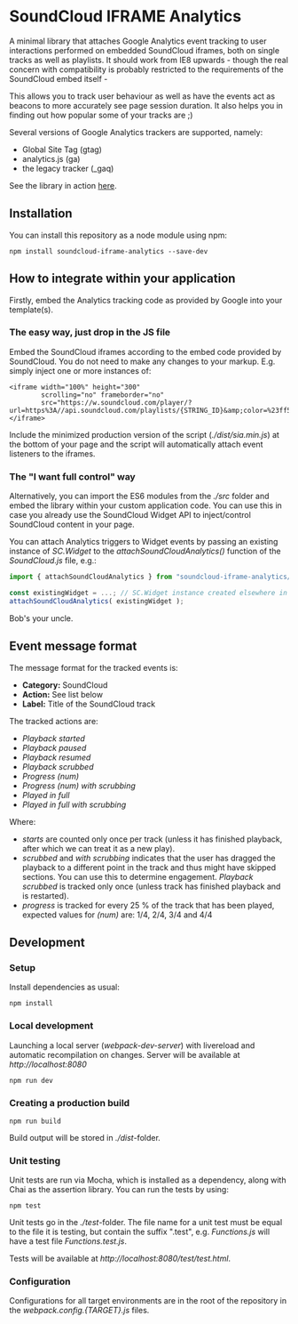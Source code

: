 SoundCloud IFRAME Analytics
===========================

A minimal library that attaches Google Analytics event tracking to user interactions
performed on embedded SoundCloud iframes, both on single tracks as well as playlists. It should
work from IE8 upwards - though the real concern with compatibility is probably restricted to the
requirements of the SoundCloud embed itself -

This allows you to track user behaviour as well as have the events act as beacons to
more accurately see page session duration. It also helps you in finding out how popular
some of your tracks are ;)

Several versions of Google Analytics trackers are supported, namely:

* Global Site Tag (gtag)
* analytics.js (ga)
* the legacy tracker (_gaq)

See the library in action [here](http://rawgit.com/igorski/soundcloud-iframe-analytics/master/dist/index.html).

## Installation

You can install this repository as a node module using npm:

    npm install soundcloud-iframe-analytics --save-dev

## How to integrate within your application

Firstly, embed the Analytics tracking code as provided by Google into your template(s).

### The easy way, just drop in the JS file

Embed the SoundCloud iframes according to the embed code provided by SoundCloud. You do not need to make
any changes to your markup. E.g. simply inject one or more instances of:

    <iframe width="100%" height="300"
            scrolling="no" frameborder="no"
            src="https://w.soundcloud.com/player/?url=https%3A//api.soundcloud.com/playlists/{STRING_ID}&amp;color=%23ff5500&amp;auto_play=false&amp;hide_related=false&amp;show_comments=true&amp;show_user=true&amp;show_reposts=false&amp;show_teaser=true">
    </iframe>

Include the minimized production version of the script (_./dist/sia.min.js_) at the bottom of your page
and the script will automatically attach event listeners to the iframes.

### The "I want full control" way

Alternatively, you can import the ES6 modules from the _./src_ folder and embed the library
within your custom application code. You can use this in case you already use the SoundCloud Widget
API to inject/control SoundCloud content in your page.

You can attach Analytics triggers to Widget events by passing an existing instance of _SC.Widget_ to
the _attachSoundCloudAnalytics()_ function of the _SoundCloud.js_ file, e.g.:

```JavaScript
import { attachSoundCloudAnalytics } from "soundcloud-iframe-analytics/soundcloud/SoundCloud.js";

const existingWidget = ...; // SC.Widget instance created elsewhere in your application
attachSoundCloudAnalytics( existingWidget );
```

Bob's your uncle.

## Event message format

The message format for the tracked events is:

 * **Category:** SoundCloud
 * **Action:** See list below
 * **Label:** Title of the SoundCloud track

The tracked actions are:

 * _Playback started_
 * _Playback paused_
 * _Playback resumed_
 * _Playback scrubbed_
 * _Progress (num)_
 * _Progress (num) with scrubbing_
 * _Played in full_
 * _Played in full with scrubbing_

Where:

* _starts_ are counted only once per track (unless it has finished playback, after which we can treat
it as a new play).
* _scrubbed_ and _with scrubbing_ indicates that the user has dragged the playback to a different point in the track and thus
might have skipped sections. You can use this to determine engagement. _Playback scrubbed_ is tracked only
once (unless track has finished playback and is restarted).
* _progress_ is tracked for every 25 % of the track that has been played, expected values for _(num)_ are: 1/4, 2/4, 3/4 and 4/4

## Development

### Setup

Install dependencies as usual:

    npm install

### Local development

Launching a local server (_webpack-dev-server_) with livereload and
automatic recompilation on changes. Server will be available at
_http://localhost:8080_

    npm run dev

### Creating a production build

    npm run build

Build output will be stored in _./dist_-folder.

### Unit testing

Unit tests are run via Mocha, which is installed as a dependency, along
with Chai as the assertion library. You can run the tests by using:

    npm test

Unit tests go in the _./test_-folder. The file name for a unit test must
be equal to the file it is testing, but contain the suffix ".test",
e.g. _Functions.js_ will have a test file _Functions.test.js_.

Tests will be available at _http://localhost:8080/test/test.html_.

### Configuration

Configurations for all target environments are in the root of the
repository in the _webpack.config.{TARGET}.js_ files.
